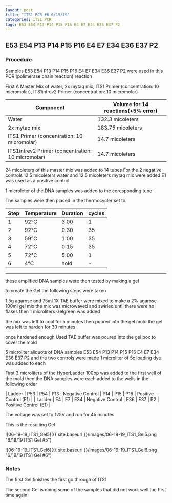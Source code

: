 ```yaml
---
layout: post
title: "ITS1 PCR #6 6/19/19"
categories: ITS1 PCR
tags: E53 E54 P13 P14 P15 P16 E4 E7 E34 E36 E37 P2 
---
```


##  E53 E54 P13 P14 P15 P16 E4 E7 E34 E36 E37 P2 

### Procedure

Samples E53 E54 P13 P14 P15 P16 E4 E7 E34 E36 E37 P2 were used in this PCR (polimerase chain reaction) reaction 

First A Master Mix of water, 2x mytaq mix, ITS1 Primer (concentration: 10 micromolar), ITS1intrev2 Primer (concentration: 10 micromolar)


|Component| Volume for 14 reactions(+5% error)|
|---------|---------------------------|
|Water| 132.3 micoleters |
|2x mytaq mix| 183.75 micoleters |
|ITS1 Primer (concentration: 10 micromolar)| 14.7 micoleters |
|ITS1intrev2 Primer (concentration: 10 micromolar)| 14.7 micoleters |

24 micoleters of this master mix was added to 14 tubes 
For the 2 negative controls 12.5 micoleters water and 12.5 micoleters mytaq mix were added
E1 was used as a positive control

1 microleter of the DNA samples was added to the coresponding tube

The samples were then placed in the thermocycler set to 

|Step|Temperature|Duration|cycles|
|----|-------|--------|-------|
|1|92°C|3:00|1|
|2|92°C|0:30|35|
|3|59°C|1:00|35|
|4|72°C|0:15|35|
|5|72°C|5:00|1|
|6|4°C|hold|-|

___________

these amplified DNA samples were then tested by making a gel

to create the Gel the following steps were taken 

1.5g agarose and 75ml 1X TAE buffer were mixed to make a 2% agarose 100ml gel mix 
the mix was microwaved and swirled until there were no flakes 
then 1 microliters Gelgreen was added

the mix was left to cool for 5 minutes then poured into the gel mold
the gel was left to harden for 30 minutes 

once hardened enough Used TAE buffer was poured into the gel box to cover the mold

5 microliter aliquots of DNA samples  E53 E54 P13 P14 P15 P16 E4 E7 E34 E36 E37 P2 and the two controls were made 
1 microliter of 5x loading dye was added to each

First 3 microliters of the HyperLadder 100bp was added to the first well of the mold 
then the DNA samples were each added to the wells in the following order 

| Ladder | P53 | P54 | P13 | Negative Control | P14 | P15 | P16 | Positive Control (E1) |
| Ladder | E4 | E7 | E34 | Negative Control | E36 | E37 | P2 | Positive Control (E1) |

The voltage was set to 125V and run for 45 minutes


This is the resulting Gel

![06-19-19_ITS1_Gel5]({{ site.baseurl }}/images/06-19-19_ITS1_Gel5.png "6/19/19 ITS1 Gel #5")

![06-19-19_ITS1_Gel6]({{ site.baseurl }}/images/06-19-19_ITS1_Gel6.png "6/19/19 ITS1 Gel #6")


### Notes

The first Gel finishes the first go through of ITS1

The second Gel is doing some of the samples that did not work well the first time again